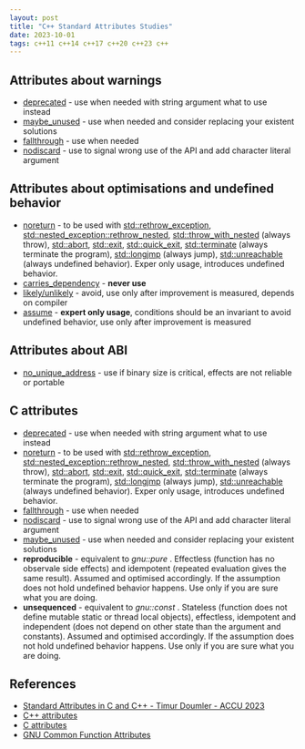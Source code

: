 ```yaml
---
layout: post
title: "C++ Standard Attributes Studies"
date: 2023-10-01
tags: c++11 c++14 c++17 c++20 c++23 c++
---
```


## Attributes about warnings
* [deprecated](https://en.cppreference.com/w/cpp/language/attributes/deprecated) - use when needed with string argument what to use instead
* [maybe_unused](https://en.cppreference.com/w/cpp/language/attributes/maybe_unused) - use when needed and consider replacing your existent solutions
* [fallthrough](https://en.cppreference.com/w/cpp/language/attributes/fallthrough) - use when needed
* [nodiscard](https://en.cppreference.com/w/cpp/language/attributes/nodiscard) - use to signal wrong use of the API and add character literal argument

## Attributes about optimisations and undefined behavior
* [noreturn](https://en.cppreference.com/w/cpp/language/attributes/noreturn) - to be used with [std::rethrow_exception](https://en.cppreference.com/w/cpp/error/rethrow_exception), [std::nested_exception::rethrow_nested](https://en.cppreference.com/w/cpp/error/nested_exception/rethrow_nested), [std::throw_with_nested](https://en.cppreference.com/w/cpp/error/throw_with_nested) (always throw), [std::abort](https://en.cppreference.com/w/cpp/utility/program/abort), [std::exit](https://en.cppreference.com/w/cpp/utility/program/exit), [std::quick_exit](https://en.cppreference.com/w/cpp/utility/program/quick_exit), [std::terminate](https://en.cppreference.com/w/cpp/error/terminate) (always terminate the program), [std::longjmp](https://en.cppreference.com/w/cpp/utility/program/longjmp) (always jump), [std::unreachable](https://en.cppreference.com/w/cpp/utility/unreachable) (always undefined behavior). Exper only usage, introduces undefined behavior.
* [carries_dependency](https://en.cppreference.com/w/cpp/language/attributes/carries_dependency) - **never use**
* [likely/unlikely](https://en.cppreference.com/w/cpp/language/attributes/likely) - avoid, use only after improvement is measured, depends on compiler
* [assume](https://en.cppreference.com/w/cpp/language/attributes/assume) - **expert only usage**, conditions should be an invariant to avoid undefined behavior, use only after improvement is measured

## Attributes about ABI
* [no_unique_address](https://en.cppreference.com/w/cpp/language/attributes/no_unique_address) - use if binary size is critical, effects are not reliable or portable

## C attributes
* [deprecated](https://en.cppreference.com/w/cpp/language/attributes/deprecated) - use when needed with string argument what to use instead
* [noreturn](https://en.cppreference.com/w/cpp/language/attributes/noreturn) - to be used with [std::rethrow_exception](https://en.cppreference.com/w/cpp/error/rethrow_exception), [std::nested_exception::rethrow_nested](https://en.cppreference.com/w/cpp/error/nested_exception/rethrow_nested), [std::throw_with_nested](https://en.cppreference.com/w/cpp/error/throw_with_nested) (always throw), [std::abort](https://en.cppreference.com/w/cpp/utility/program/abort), [std::exit](https://en.cppreference.com/w/cpp/utility/program/exit), [std::quick_exit](https://en.cppreference.com/w/cpp/utility/program/quick_exit), [std::terminate](https://en.cppreference.com/w/cpp/error/terminate) (always terminate the program), [std::longjmp](https://en.cppreference.com/w/cpp/utility/program/longjmp) (always jump), [std::unreachable](https://en.cppreference.com/w/cpp/utility/unreachable) (always undefined behavior). Exper only usage, introduces undefined behavior.
* [fallthrough](https://en.cppreference.com/w/cpp/language/attributes/fallthrough) - use when needed
* [nodiscard](https://en.cppreference.com/w/cpp/language/attributes/nodiscard) - use to signal wrong use of the API and add character literal argument
* [maybe_unused](https://en.cppreference.com/w/cpp/language/attributes/maybe_unused) - use when needed and consider replacing your existent solutions
* **reproducible** - equivalent to *gnu::pure* . Effectless (function has no observale side effects) and idempotent (repeated evaluation gives the same result). Assumed and optimised accordingly. If the assumption does not hold undefined behavior happens. Use only if you are sure what you are doing.
* **unsequenced** - equivalent to *gnu::const* . Stateless (function does not define mutable static or thread local objects), effectless, idempotent and independent (does not depend on other state than the argument and constants). Assumed and optimised accordingly. If the assumption does not hold undefined behavior happens. Use only if you are sure what you are doing.

## References
* [Standard Attributes in C and C++ - Timur Doumler - ACCU 2023](https://www.youtube.com/watch?v=TDKqAWtvH9c)
* [C++ attributes](https://en.cppreference.com/w/cpp/language/attributes)
* [C attributes](https://en.cppreference.com/w/c/language/attributes)
* [GNU Common Function Attributes](https://gcc.gnu.org/onlinedocs/gcc/Common-Function-Attributes.html)
